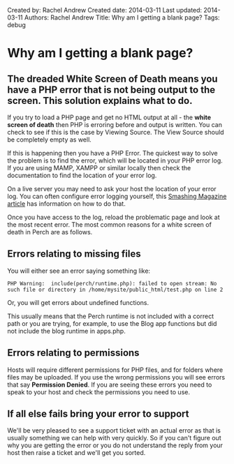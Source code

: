 Created by: Rachel Andrew
Created date: 2014-03-11
Last updated: 2014-03-11
Authors: Rachel Andrew
Title: Why am I getting a blank page?
Tags: debug

# Why am I getting a blank page?

## The dreaded White Screen of Death means you have a PHP error that is not being output to the screen. This solution explains what to do.

If you try to load a PHP page and get no HTML output at all - the **white screen of death** then PHP is erroring before and output is written. You can check to see if this is the case by Viewing Source. The View Source should be completely empty as well.

If this is happening then you have a PHP Error. The quickest way to solve the problem is to find the error, which will be located in your PHP error log. If you are using MAMP, XAMPP or similar locally then check the documentation to find the location of your error log.

On a live server you may need to ask your host the location of your error log. You can often configure error logging yourself, this [Smashing Magazine article](http://coding.smashingmagazine.com/2011/11/30/a-guide-to-php-error-messages-for-designers/) has information on how to do that.

Once you have access to the log, reload the problematic page and look at the most recent error. The most common reasons for a white screen of death in Perch are as follows.

## Errors relating to missing files

You will either see an error saying something like:

    PHP Warning:  include(perch/runtime.php): failed to open stream: No such file or directory in /home/mysite/public_html/test.php on line 2

Or, you will get errors about undefined functions.

This usually means that the Perch runtime is not included with a correct path or you are trying, for example, to use the Blog app functions but did not include the blog runtime in apps.php.

## Errors relating to permissions

Hosts will require different permissions for PHP files, and for folders where files may be uploaded. If you use the wrong permissions you will see errors that say **Permission Denied**. If you are seeing these errors you need to speak to your host and check the permissions you need to use.

## If all else fails bring your error to support

We'll be very pleased to see a support ticket with an actual error as that is usually something we can help with very quickly. So if you can't figure out why you are getting the error or you do not understand the reply from your host then raise a ticket and we'll get you sorted.

